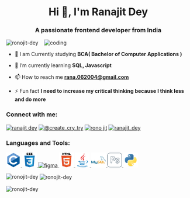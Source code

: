 <h1 align="center">Hi 👋, I'm Ranajit Dey</h1>
<h3 align="center">A passionate frontend developer from India</h3>

<img align= "right" alt = "coding" width = "400" src= "https://i.pinimg.com/originals/ef/09/36/ef0936558e58d6bebf73fee2ae895fe3.gif"> 

<p align="left"> <img src="https://komarev.com/ghpvc/?username=ronojit-dey&label=Profile%20views&color=0e75b6&style=flat" alt="ronojit-dey" /> </p>

- 🔭 I am Currently studying **BCA( Bachelor of Computer Applications )**

- 🌱 I’m currently learning **SQL, Javascript**

- 📫 How to reach me **rana.062004@gmail.com**

- ⚡ Fun fact **I need to increase my critical thinking because I think less and do more**

<h3 align="left">Connect with me:</h3>
<p align="left">
<a href="https://linkedin.com/in/ranajit dey" target="blank"><img align="center" src="https://raw.githubusercontent.com/rahuldkjain/github-profile-readme-generator/master/src/images/icons/Social/linked-in-alt.svg" alt="ranajit dey" height="30" width="40" /></a>
<a href="https://instagram.com/@create_cry_try" target="blank"><img align="center" src="https://raw.githubusercontent.com/rahuldkjain/github-profile-readme-generator/master/src/images/icons/Social/instagram.svg" alt="@create_cry_try" height="30" width="40" /></a>
<a href="https://dribbble.com/rono jit" target="blank"><img align="center" src="https://raw.githubusercontent.com/rahuldkjain/github-profile-readme-generator/master/src/images/icons/Social/dribbble.svg" alt="rono jit" height="30" width="40" /></a>
<a href="https://www.leetcode.com/ranajit_dey" target="blank"><img align="center" src="https://raw.githubusercontent.com/rahuldkjain/github-profile-readme-generator/master/src/images/icons/Social/leet-code.svg" alt="ranajit_dey" height="30" width="40" /></a>
</p>

<h3 align="left">Languages and Tools:</h3>
<p align="left"> <a href="https://www.cprogramming.com/" target="_blank" rel="noreferrer"> <img src="https://raw.githubusercontent.com/devicons/devicon/master/icons/c/c-original.svg" alt="c" width="40" height="40"/> </a> <a href="https://www.w3schools.com/css/" target="_blank" rel="noreferrer"> <img src="https://raw.githubusercontent.com/devicons/devicon/master/icons/css3/css3-original-wordmark.svg" alt="css3" width="40" height="40"/> </a> <a href="https://www.figma.com/" target="_blank" rel="noreferrer"> <img src="https://www.vectorlogo.zone/logos/figma/figma-icon.svg" alt="figma" width="40" height="40"/> </a> <a href="https://www.w3.org/html/" target="_blank" rel="noreferrer"> <img src="https://raw.githubusercontent.com/devicons/devicon/master/icons/html5/html5-original-wordmark.svg" alt="html5" width="40" height="40"/> </a> <a href="https://www.java.com" target="_blank" rel="noreferrer"> <img src="https://raw.githubusercontent.com/devicons/devicon/master/icons/java/java-original.svg" alt="java" width="40" height="40"/> </a> <a href="https://www.mysql.com/" target="_blank" rel="noreferrer"> <img src="https://raw.githubusercontent.com/devicons/devicon/master/icons/mysql/mysql-original-wordmark.svg" alt="mysql" width="40" height="40"/> </a> <a href="https://www.photoshop.com/en" target="_blank" rel="noreferrer"> <img src="https://raw.githubusercontent.com/devicons/devicon/master/icons/photoshop/photoshop-line.svg" alt="photoshop" width="40" height="40"/> </a> <a href="https://www.python.org" target="_blank" rel="noreferrer"> <img src="https://raw.githubusercontent.com/devicons/devicon/master/icons/python/python-original.svg" alt="python" width="40" height="40"/> </a> </p>

<p><img align="left" src="https://github-readme-stats.vercel.app/api/top-langs?username=ronojit-dey&show_icons=true&locale=en&layout=compact" alt="ronojit-dey" /></p>

<p>&nbsp;<img align="center" src="https://github-readme-stats.vercel.app/api?username=ronojit-dey&show_icons=true&locale=en" alt="ronojit-dey" /></p>

<p><img align="center" src="https://github-readme-streak-stats.herokuapp.com/?user=ronojit-dey&" alt="ronojit-dey" /></p>
